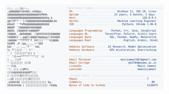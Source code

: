 <picture>
  <source srcset="https://raw.githubusercontent.com/mmazinjameel/mmazinjameel/main/dark_mode.svg?v=1744020709" media="(prefers-color-scheme: dark)">
  <img src="https://raw.githubusercontent.com/mmazinjameel/mmazinjameel/main/light_mode.svg?v=1744020709">
</picture>
